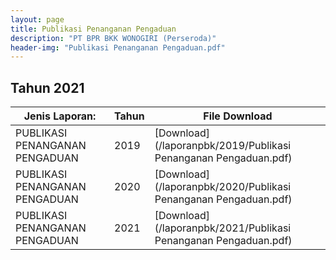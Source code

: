 ```yaml
---
layout: page
title: Publikasi Penanganan Pengaduan
description: "PT BPR BKK WONOGIRI (Perseroda)"
header-img: "Publikasi Penanganan Pengaduan.pdf"
---
```

## Tahun 2021

| Jenis Laporan:                            | Tahun             | File Download |
------------------------------------------- | ----------------- | ------------- |
PUBLIKASI PENANGANAN PENGADUAN      		| 2019  			| [Download](/laporanpbk/2019/Publikasi Penanganan Pengaduan.pdf)
PUBLIKASI PENANGANAN PENGADUAN      		| 2020  			| [Download](/laporanpbk/2020/Publikasi Penanganan Pengaduan.pdf)
PUBLIKASI PENANGANAN PENGADUAN      		| 2021  			| [Download](/laporanpbk/2021/Publikasi Penanganan Pengaduan.pdf)
 